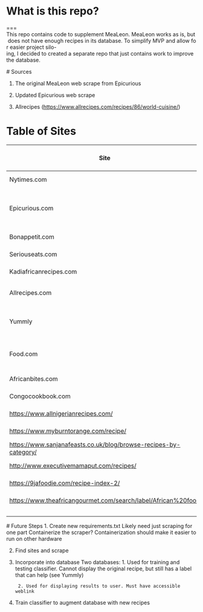 # What is this repo?
===
This repo contains code to supplement MeaLeon. MeaLeon works as is, but does not have enough recipes in its database. To simplify MVP and allow for easier project silo-ing, I decided to created a separate repo that just contains work to improve the database.

# Sources
1. The original MeaLeon web scrape from Epicurious

2. Updated Epicurious web scrape

3. Allrecipes (https://www.allrecipes.com/recipes/86/world-cuisine/)


# Table of Sites
| Site                                                             | Why?                           | Labeled? | Number of Recipes | Usage?                                  |
|------------------------------------------------------------------|--------------------------------|----------|-------------------|-----------------------------------------|
| Nytimes.com                                                      | Good recipes                   |          |                   |                                         |
| Epicurious.com                                                   | Good compilation, labeled      | Yes      |                   | Model Training, Model Testing, Database |
| Bonappetit.com                                                   | Good recipes                   |          |                   |                                         |
| Seriouseats.com                                                  | Good recipes                   | Yes      |                   | Database                                |
| Kadiafricanrecipes.com                                           | African source                 |          |                   |                                         |
| Allrecipes.com                                                   | Lots of recipes, labeled       | Yes      |                   | Database                                |
| Yummly                                                           | Lots of recipes                | No       |                   | Model Training, Model Testing           |
| Food.com                                                         | Lots of recipes, crowd sourced | No       |                   | Model Training, Model Testing           |
| Africanbites.com                                                 | African source                 | Yes      |                   | Database                                |
| Congocookbook.com                                                | African source                 | Yes      |                   | Database                                |
| https://www.allnigerianrecipes.com/                              | African source                 | Yes      |                   | Database                                |
| https://www.myburntorange.com/recipe/                            | African source                 |          |                   |                                         |
| https://www.sanjanafeasts.co.uk/blog/browse-recipes-by-category/ | African source                 |          |                   |                                         |
| http://www.executivemamaput.com/recipes/                         | African source                 |          |                   |                                         |
| https://9jafoodie.com/recipe-index-2/                            | African source                 |          |                   |                                         |
| https://www.theafricangourmet.com/search/label/African%20food    | African source                 |          |                   |                                         |
|                                                                  |                                |          |                   |                                         |
|                                                                  |                                |          |                   |                                         |
|                                                                  |                                |          |                   |                                         |

# Future Steps
1. Create new requirements.txt
    Likely need just scraping for one part
    Containerize the scraper?
        Containerization should make it easier to run on other hardware


2. Find sites and scrape

3. Incorporate into database
    Two databases:
        1. Used for training and testing classifier. Cannot display the original recipe, but still has a label that can help (see Yummly)

        2. Used for displaying results to user. Must have accessible weblink

4. Train classifier to augment database with new recipes
